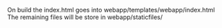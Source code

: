 On build the index.html goes into webapp/templates/webapp/index.html
The remaining files will be store in webapp/staticfiles/
